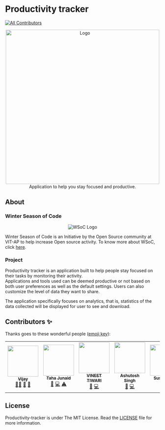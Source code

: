 # Productivity tracker
<!-- ALL-CONTRIBUTORS-BADGE:START - Do not remove or modify this section -->
[![All Contributors](https://img.shields.io/badge/all_contributors-5-orange.svg?style=flat-square)](#contributors-)
<!-- ALL-CONTRIBUTORS-BADGE:END -->

<p align="center">
    <img src="assets\Logo.PNG" alt="Logo" width = "500px">
    <br>Application to help you stay focused and productive.
</p>

## About

### Winter Season of Code

<p align="center">
    <img src="assets\WSoC-Logo.png" alt="WSoC Logo">
</p>

Winter Season of Code is an Initiative by the Open Source community at VIT-AP to help increase Open source activity.
To know more about WSoC, click [here](https://www.wsocbyosc.com/).

### Project

Productivity tracker is an application built to help people stay focused on their tasks by
monitoring their activity. \
Applications and tools used can be deemed productive or not
based on both user preferences as well as the default settings. Users can also
customize the level of data they want to share.

The application specifically focuses on analytics, that is, statistics of the data collected
will be displayed for user to see and download.

## Contributors ✨

Thanks goes to these wonderful people ([emoji key](https://allcontributors.org/docs/en/emoji-key)):

<!-- ALL-CONTRIBUTORS-LIST:START - Do not remove or modify this section -->
<!-- prettier-ignore-start -->
<!-- markdownlint-disable -->
<table>
  <tr>
    <td align="center"><a href="https://www.vijaybalaji.social"><img src="https://avatars.githubusercontent.com/u/54742586?v=4?s=100" width="100px;" alt=""/><br /><sub><b>Vijay</b></sub></a><br /> <a href="#mentoring-SVijayB" title="Mentoring">🧑‍🏫</a> <a href="#ideas-SVijayB" title="Ideas, Planning, & Feedback">🤔</a> <a href="https://github.com/Open-Source-Community-VIT-AP/Productivity-tracker/pulls?q=is%3Apr+reviewed-by%3ASVijayB" title="Reviewed Pull Requests">👀</a></td>
    <td align="center"><a href="https://github.com/tahajunaid"><img src="https://avatars.githubusercontent.com/u/52748060?v=4?s=100" width="100px;" alt=""/><br /><sub><b>Taha Junaid</b></sub></a><br /><a href="https://github.com/Open-Source-Community-VIT-AP/Productivity-tracker/issues?q=author%3Atahajunaid" title="Bug reports">🐛</a> <a href="https://github.com/Open-Source-Community-VIT-AP/Productivity-tracker/commits?author=tahajunaid" title="Code">💻</a> <a href="https://github.com/Open-Source-Community-VIT-AP/Productivity-tracker/commits?author=tahajunaid" title="Tests">⚠️</a></td>
    <td align="center"><a href="https://www.linkedin.com/in/iamvineettiwari/"><img src="https://avatars.githubusercontent.com/u/47891034?v=4?s=100" width="100px;" alt=""/><br /><sub><b>VINEET TIWARI</b></sub></a><br /><a href="#design-iamvineettiwari" title="Design">🎨</a> <a href="https://github.com/Open-Source-Community-VIT-AP/Productivity-tracker/commits?author=iamvineettiwari" title="Code">💻</a></td>
    <td align="center"><a href="https://github.com/AshutoshSingh-123"><img src="https://avatars.githubusercontent.com/u/61592428?v=4?s=100" width="100px;" alt=""/><br /><sub><b>Ashutosh Singh</b></sub></a><br /><a href="https://github.com/Open-Source-Community-VIT-AP/Productivity-tracker/issues?q=author%3AAshutoshSingh-123" title="Bug reports">🐛</a> <a href="https://github.com/Open-Source-Community-VIT-AP/Productivity-tracker/commits?author=AshutoshSingh-123" title="Code">💻</a></td>
    <td align="center"><a href="https://github.com/Susmita-Pal"><img src="https://avatars.githubusercontent.com/u/55327557?v=4?s=100" width="100px;" alt=""/><br /><sub><b>Susmita Pal</b></sub></a><br /><a href="https://github.com/Open-Source-Community-VIT-AP/Productivity-tracker/commits?author=Susmita-Pal" title="Code">💻</a></td>
  </tr>
</table>

<!-- markdownlint-restore -->
<!-- prettier-ignore-end -->

<!-- ALL-CONTRIBUTORS-LIST:END -->


## License 

Productivity-tracker is under The MIT License. Read the [LICENSE](https://github.com/Open-Source-Community-VIT-AP/Productivity-tracker/blob/master/LICENSE) file for more information.

